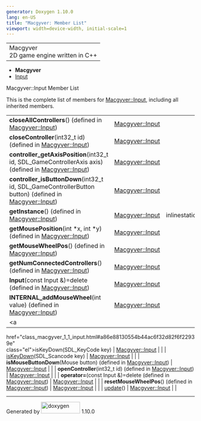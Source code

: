 ```yaml
---
generator: Doxygen 1.10.0
lang: en-US
title: "Macgyver: Member List"
viewport: width=device-width, initial-scale=1
---
```


<div id="top">

<div id="titlearea">

<table data-cellspacing="0" data-cellpadding="0">
<colgroup>
<col style="width: 100%" />
</colgroup>
<tbody>
<tr id="projectrow" class="odd">
<td id="projectalign"><div id="projectname">
Macgyver
</div>
<div id="projectbrief">
2D game engine written in C++
</div></td>
</tr>
</tbody>
</table>

</div>

<div id="main-nav">

</div>

<div id="nav-path" class="navpath">

- **Macgyver**
- <a href="class_macgyver_1_1_input.html" class="el">Input</a>

</div>

</div>

<div class="header">

<div class="headertitle">

<div class="title">

Macgyver::Input Member List

</div>

</div>

</div>

<div class="contents">

This is the complete list of members for
<a href="class_macgyver_1_1_input.html" class="el">Macgyver::Input</a>,
including all inherited members.

|                                                                                                                                                              |                                                                        |                                                                      |
|--------------------------------------------------------------------------------------------------------------------------------------------------------------|------------------------------------------------------------------------|----------------------------------------------------------------------|
| **closeAllControllers**() (defined in <a href="class_macgyver_1_1_input.html" class="el">Macgyver::Input</a>)                                                | <a href="class_macgyver_1_1_input.html" class="el">Macgyver::Input</a> |                                                                      |
| **closeController**(int32_t id) (defined in <a href="class_macgyver_1_1_input.html" class="el">Macgyver::Input</a>)                                          | <a href="class_macgyver_1_1_input.html" class="el">Macgyver::Input</a> |                                                                      |
| **controller_getAxisPosition**(int32_t id, SDL_GameControllerAxis axis) (defined in <a href="class_macgyver_1_1_input.html" class="el">Macgyver::Input</a>)  | <a href="class_macgyver_1_1_input.html" class="el">Macgyver::Input</a> |                                                                      |
| **controller_isButtonDown**(int32_t id, SDL_GameControllerButton button) (defined in <a href="class_macgyver_1_1_input.html" class="el">Macgyver::Input</a>) | <a href="class_macgyver_1_1_input.html" class="el">Macgyver::Input</a> |                                                                      |
| **getInstance**() (defined in <a href="class_macgyver_1_1_input.html" class="el">Macgyver::Input</a>)                                                        | <a href="class_macgyver_1_1_input.html" class="el">Macgyver::Input</a> | <span class="mlabel">inline</span><span class="mlabel">static</span> |
| **getMousePosition**(int \*x, int \*y) (defined in <a href="class_macgyver_1_1_input.html" class="el">Macgyver::Input</a>)                                   | <a href="class_macgyver_1_1_input.html" class="el">Macgyver::Input</a> |                                                                      |
| **getMouseWheelPos**() (defined in <a href="class_macgyver_1_1_input.html" class="el">Macgyver::Input</a>)                                                   | <a href="class_macgyver_1_1_input.html" class="el">Macgyver::Input</a> |                                                                      |
| **getNumConnectedControllers**() (defined in <a href="class_macgyver_1_1_input.html" class="el">Macgyver::Input</a>)                                         | <a href="class_macgyver_1_1_input.html" class="el">Macgyver::Input</a> |                                                                      |
| **Input**(const Input &)=delete (defined in <a href="class_macgyver_1_1_input.html" class="el">Macgyver::Input</a>)                                          | <a href="class_macgyver_1_1_input.html" class="el">Macgyver::Input</a> |                                                                      |
| **INTERNAL_addMouseWheel**(int value) (defined in <a href="class_macgyver_1_1_input.html" class="el">Macgyver::Input</a>)                                    | <a href="class_macgyver_1_1_input.html" class="el">Macgyver::Input</a> |                                                                      |
| <a                                                                                                                                                           
 href="class_macgyver_1_1_input.html#a86e88130554b44ac6f32d82f6f22939e"                                                                                        
 class="el">isKeyDown</a>(SDL_KeyCode key)                                                                                                                     | <a href="class_macgyver_1_1_input.html" class="el">Macgyver::Input</a> |                                                                      |
| <a                                                                                                                                                           
 href="class_macgyver_1_1_input.html#aea17facd725c667178b1c70f0b74294b"                                                                                        
 class="el">isKeyDown</a>(SDL_Scancode key)                                                                                                                    | <a href="class_macgyver_1_1_input.html" class="el">Macgyver::Input</a> |                                                                      |
| **isMouseButtonDown**(Mouse button) (defined in <a href="class_macgyver_1_1_input.html" class="el">Macgyver::Input</a>)                                      | <a href="class_macgyver_1_1_input.html" class="el">Macgyver::Input</a> |                                                                      |
| **openController**(int32_t id) (defined in <a href="class_macgyver_1_1_input.html" class="el">Macgyver::Input</a>)                                           | <a href="class_macgyver_1_1_input.html" class="el">Macgyver::Input</a> |                                                                      |
| **operator=**(const Input &)=delete (defined in <a href="class_macgyver_1_1_input.html" class="el">Macgyver::Input</a>)                                      | <a href="class_macgyver_1_1_input.html" class="el">Macgyver::Input</a> |                                                                      |
| **resetMouseWheelPos**() (defined in <a href="class_macgyver_1_1_input.html" class="el">Macgyver::Input</a>)                                                 | <a href="class_macgyver_1_1_input.html" class="el">Macgyver::Input</a> |                                                                      |
| <a                                                                                                                                                           
 href="class_macgyver_1_1_input.html#aa7fe26710dd863d11737bf2f6de4ad05"                                                                                        
 class="el">update</a>()                                                                                                                                       | <a href="class_macgyver_1_1_input.html" class="el">Macgyver::Input</a> |                                                                      |

</div>

------------------------------------------------------------------------

<span class="small">Generated
by [<img src="doxygen.svg" class="footer" width="104" height="31"
alt="doxygen" />](https://www.doxygen.org/index.html) 1.10.0</span>

